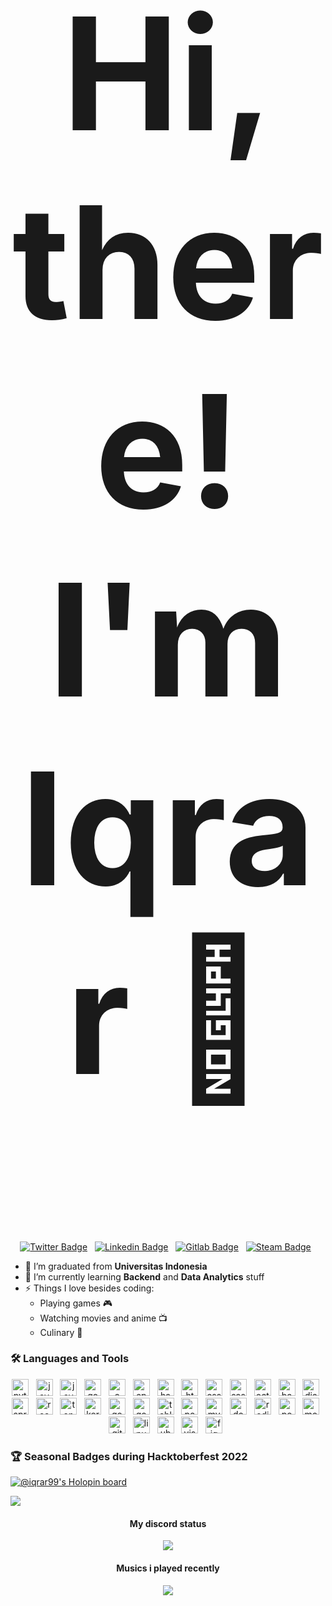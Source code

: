 <h2 align="center" style="font-size:250px">Hi, there! I'm Iqrar 👋</h2>

<div align="center">

[![Twitter Badge](https://img.shields.io/badge/-Twitter-00acee?style=for-the-badge&logo=Twitter&logoColor=white)](https://twitter.com/iqrar99_) &nbsp;
[![Linkedin Badge](https://img.shields.io/badge/-LinkedIn-0A66C2?style=for-the-badge&logo=linkedin&logoColor=white)](https://www.linkedin.com/in/iqrar99/) &nbsp;
[![Gitlab Badge](https://img.shields.io/badge/-GitLab-FC6D26?style=for-the-badge&logo=gitlab&logoColor=white)](https://gitlab.com/iqrar99) &nbsp;
[![Steam Badge](https://img.shields.io/badge/-Steam-000000?style=for-the-badge&logo=steam&logoColor=white)](https://steamcommunity.com/id/monarch99/) &nbsp;

</div>


- 🔭 I’m graduated from **Universitas Indonesia**
- 🌱 I’m currently learning **Backend** and **Data Analytics** stuff
- ⚡ Things I love besides coding:
  * Playing games 🎮
  * Watching movies and anime 📺
  * Culinary 🍳

### 🛠 Languages and Tools
<div align="center">
    <img height="27" src="https://img.shields.io/badge/-Python-0d182b?style=flat&logo=python" alt="python"> &nbsp;
    <img height="27" src="https://img.shields.io/badge/-Java-0d182b?style=flat&logo=Java" alt="java"> &nbsp;
    <img height="27" src="https://img.shields.io/badge/-JavaScript-0d182b?style=flat&logo=javascript" alt="javascript"> &nbsp;
    <img height="27" src="https://img.shields.io/badge/-Go-0d182b?style=flat&logo=Go" alt="go"> &nbsp;
    <img height="27" src="https://img.shields.io/badge/-C-0d182b?style=flat&logo=C&logoColor=A8B9CC" alt="c"> &nbsp;
    <img height="27" src="https://img.shields.io/badge/-C++-0d182b?style=flat&logo=C%2B%2B&logoColor=326696" alt="cpp"> &nbsp;
    <img height="27" src="https://img.shields.io/badge/-Haskell-0d182b?style=flat&logo=Haskell&logoColor=5D4F85" alt="haskell"> &nbsp;
    <img height="27" src="https://img.shields.io/badge/-HTML-0d182b?style=flat&logo=html5" alt="html5"> &nbsp;
    <img height="27" src="https://img.shields.io/badge/-CSS-0d182b?style=flat&logo=css3&logoColor=1572B6" alt="css"> &nbsp;
    <img height="27" src="https://img.shields.io/badge/-Sass-0d182b?style=flat&logo=Sass&logoColor=CC6699" alt="sass"> &nbsp;
    <img height="27" src="https://img.shields.io/badge/-Octave-0d182b?style=flat&logo=octave&logoColor=0790C0" alt="octave"> &nbsp;
    <img height="27" src="https://img.shields.io/badge/-Bash-0d182b?style=flat&logo=gnubash&logoColor=4EAA25" alt="bash"> &nbsp;
    <img height="27" src="https://img.shields.io/badge/-Django-0d182b?style=flat&logo=Django&logoColor=1a7d58" alt="django"> &nbsp;
    <img height="27" src="https://img.shields.io/badge/-Spring-0d182b?style=flat&logo=Spring&logoColor=6DB33F" alt="spring"> &nbsp;
    <img height="27" src="https://img.shields.io/badge/-React.js-0d182b?style=flat&logo=react&logoColor=61DAFBF" alt="react"> &nbsp;
    <img height="27" src="https://img.shields.io/badge/-Tensorflow-0d182b?style=flat&logo=Tensorflow" alt="tensorflow"> &nbsp;
    <img height="27" src="https://img.shields.io/badge/-Keras-0d182b?style=flat&logo=Keras&logoColor=D00000" alt="keras"> &nbsp;
    <img height="27" src="https://img.shields.io/badge/-Google Colab-0d182b?style=flat&logo=googlecolab&logoColor=F9AB00" alt="googlecolab"> &nbsp;
    <img height="27" src="https://img.shields.io/badge/-Google Analytics-0d182b?style=flat&logo=googleanalytics&logoColor=E37400" alt="googleanalytics"> &nbsp;
    <img height="27" src="https://img.shields.io/badge/-Tableau-0d182b?style=flat&logo=tableau&logoColor=E97627" alt="tableau"> &nbsp;
    <img height="27" src="https://img.shields.io/badge/-PostgreSQL-0d182b?style=flat&logo=Postgresql" alt="postgresql"> &nbsp;
    <img height="27" src="https://img.shields.io/badge/-MySQL-0d182b?style=flat&logo=Mysql" alt="mysql"> &nbsp;
    <img height="27" src="https://img.shields.io/badge/-Docker-0d182b?style=flat&logo=docker&logoColor=2496ED" alt="docker"> &nbsp;
    <img height="27" src="https://img.shields.io/badge/-Redis-0d182b?style=flat&logo=redis&logoColor=DC382D" alt="redis"> &nbsp;
    <img height="27" src="https://img.shields.io/badge/-Postman-0d182b?style=flat&logo=postman&logoColor=FF6C37" alt="postman"> &nbsp;
    <img height="27" src="https://img.shields.io/badge/-MongoDB-0d182b?style=flat&logo=mongodb&logoColor=47A248" alt="mongodb"> &nbsp;
    <img height="27" src="https://img.shields.io/badge/-Git-0d182b?style=flat&logo=Git" alt="git"> &nbsp;
    <img height="27" src="https://img.shields.io/badge/-Linux-0d182b?style=flat&logo=Linux" alt="linux"> &nbsp;
    <img height="27" src="https://img.shields.io/badge/-Ubuntu-0d182b?style=flat&logo=Ubuntu" alt="ubuntu"> &nbsp;
    <img height="27" src="https://img.shields.io/badge/-VS Code-0d182b?style=flat&logo=visualstudiocode&logoColor=007ACC" alt="visualstudiocode"> &nbsp;
    <img height="27" src="https://img.shields.io/badge/-Figma-0d182b?style=flat&logo=figma&logoColor=F24E1E" alt="figma"> &nbsp;
</div>

### 🏆 Seasonal Badges during Hacktoberfest 2022
[![@iqrar99's Holopin board](https://holopin.me/iqrar99)](https://holopin.io/@iqrar99)

<img src="https://user-images.githubusercontent.com/73097560/115834477-dbab4500-a447-11eb-908a-139a6edaec5c.gif">

<h4 align="center">My discord status</h4>
<p align="center">
    <img src="https://discord.c99.nl/widget/theme-2/278821688894947328.png" style="text-align:center"/>
</p>

<h4 align="center">Musics i played recently</h4>
<p align="center">
    <img src="https://spotify-recently-played-readme.vercel.app/api?user=31wwhrdbcompxbhwe2hxnbxp6wny&count=5&unique=1" style="text-align:center"/>
</p>
